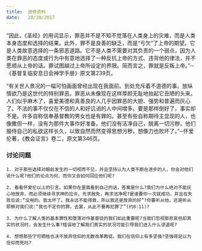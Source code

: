 ```yaml
---
title:  进修资料
date:   20/10/2017
---
```


“因此，《圣经》的用词显示，罪恶并不是不知不觉落在人类身上的灾难，而是人类本身态度和选择的结果。此外，罪不是良善的缺乏，而是“亏欠”了上帝的期望。它是人类故意选择的一条邪恶道路。它不是人类不需要对其负责的一个弱点，因为人类在罪恶的态度或行为中有意地选择了一种反抗上帝的方式、违背他的律法，并不愿顺从上帝的话。罪试图越过上帝所设定的界限。简而言之，罪就是反叛上帝。”─《基督复临安息日会神学手册》原文第239页。

“有关世人景况的一幅可怕画面曾经出现在我面前。到处充斥着不道德的事。放纵情欲乃是这世代的特别罪恶。罪恶从未像现在这样厚颜无耻地抬起它丑陋的头来。人们似乎麻木了，喜爱美德和真善良的人几乎因罪恶的大胆、强势和普遍而灰心了。不法的事不仅仅在不信的人和好讥诮的人中间增多。要是那样倒好了，事实却不是。许多自称信奉基督教的男女也是有罪的。甚至有些自称期待主显现的人，也像撒但一样，没有为那件大事作好准备。他们没有洁净自己，脱离一切污秽。他们服侍自己的私欲这样长久，以致自然而然变得思想污秽，想像力也败坏了。”─怀爱伦著，《教会证言》卷二，原文第346页。

### 讨论问题

`1. 对于那些选择对眼前发生的一切视而不见，并且坚持认为人类不断在进步的人，你会对他们说什么呢?他们的论点为何、而你又会如何回应他们呢?`

`2. 看看怀爱伦以上的引言。如果你在里面看到自己的话，答案是什么?我们为什么绝对不能灰心地放弃，而必须继续寻求神的应许，先求赦免，再求洁净呢?是谁要你一次就成功，并且在失败后说:“没用的。我太坏了。我永远不能得救，所以我还是放弃的好”?你要听从他，还是听从耶稣对我们说:“我也不定你的罪。去罢，从此不要再犯罪了”(约8:11)?`

`3. 为什么了解人类的基本罪性和堕落对作基督徒的我们如此重要呢?当我们忽视那悲哀但却真实的状况时，会发生什么事?错误地了解我们真实的状况可能引导我们进入什么谬道呢?`

`4. 想想那些宁可牺牲也决不放弃信仰的无数改革教徒。我们在信仰上有多坚强?坚强得足以为信仰而死吗?`
